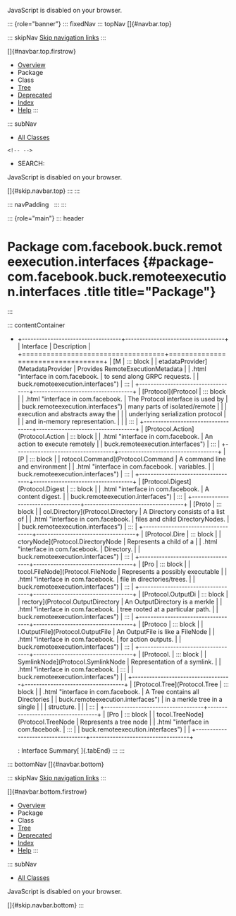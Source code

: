 <div>

JavaScript is disabled on your browser.

</div>

::: {role="banner"}
::: fixedNav
::: topNav
[]{#navbar.top}

::: skipNav
[Skip navigation links](#skip.navbar.top "Skip navigation links")
:::

[]{#navbar.top.firstrow}

-   [Overview](../../../../../index.html)
-   Package
-   Class
-   [Tree](package-tree.html)
-   [Deprecated](../../../../../deprecated-list.html)
-   [Index](../../../../../index-all.html)
-   [Help](../../../../../help-doc.html)
:::

::: subNav
-   [All Classes](../../../../../allclasses.html)

```{=html}
<!-- -->
```
-   SEARCH:

<div>

<div>

JavaScript is disabled on your browser.

</div>

</div>

[]{#skip.navbar.top}
:::
:::

::: navPadding
 
:::
:::

::: {role="main"}
::: header
# Package com.facebook.buck.remoteexecution.interfaces {#package-com.facebook.buck.remoteexecution.interfaces .title title="Package"}
:::

::: contentContainer
-   +-----------------------------------+-----------------------------------+
    | Interface                         | Description                       |
    +===================================+===================================+
    | [M                                | ::: block                         |
    | etadataProvider](MetadataProvider | Provides RemoteExecutionMetadata  |
    | .html "interface in com.facebook. | to send along GRPC requests.      |
    | buck.remoteexecution.interfaces") | :::                               |
    +-----------------------------------+-----------------------------------+
    | [Protocol](Protocol               | ::: block                         |
    | .html "interface in com.facebook. | The Protocol interface is used by |
    | buck.remoteexecution.interfaces") | many parts of isolated/remote     |
    |                                   | execution and abstracts away the  |
    |                                   | underlying serialization protocol |
    |                                   | and in-memory representation.     |
    |                                   | :::                               |
    +-----------------------------------+-----------------------------------+
    | [Protocol.Action](Protocol.Action | ::: block                         |
    | .html "interface in com.facebook. | An action to execute remotely     |
    | buck.remoteexecution.interfaces") | :::                               |
    +-----------------------------------+-----------------------------------+
    | [P                                | ::: block                         |
    | rotocol.Command](Protocol.Command | A command line and environment    |
    | .html "interface in com.facebook. | variables.                        |
    | buck.remoteexecution.interfaces") | :::                               |
    +-----------------------------------+-----------------------------------+
    | [Protocol.Digest](Protocol.Digest | ::: block                         |
    | .html "interface in com.facebook. | A content digest.                 |
    | buck.remoteexecution.interfaces") | :::                               |
    +-----------------------------------+-----------------------------------+
    | [Proto                            | ::: block                         |
    | col.Directory](Protocol.Directory | A Directory consists of a list of |
    | .html "interface in com.facebook. | files and child DirectoryNodes.   |
    | buck.remoteexecution.interfaces") | :::                               |
    +-----------------------------------+-----------------------------------+
    | [Protocol.Dire                    | ::: block                         |
    | ctoryNode](Protocol.DirectoryNode | Represents a child of a           |
    | .html "interface in com.facebook. | Directory.                        |
    | buck.remoteexecution.interfaces") | :::                               |
    +-----------------------------------+-----------------------------------+
    | [Pro                              | ::: block                         |
    | tocol.FileNode](Protocol.FileNode | Represents a possibly executable  |
    | .html "interface in com.facebook. | file in directories/trees.        |
    | buck.remoteexecution.interfaces") | :::                               |
    +-----------------------------------+-----------------------------------+
    | [Protocol.OutputDi                | ::: block                         |
    | rectory](Protocol.OutputDirectory | An OutputDirectory is a merkle    |
    | .html "interface in com.facebook. | tree rooted at a particular path. |
    | buck.remoteexecution.interfaces") | :::                               |
    +-----------------------------------+-----------------------------------+
    | [Protoco                          | ::: block                         |
    | l.OutputFile](Protocol.OutputFile | An OutputFile is like a FileNode  |
    | .html "interface in com.facebook. | for action outputs.               |
    | buck.remoteexecution.interfaces") | :::                               |
    +-----------------------------------+-----------------------------------+
    | [Protocol.                        | ::: block                         |
    | SymlinkNode](Protocol.SymlinkNode | Representation of a symlink.      |
    | .html "interface in com.facebook. | :::                               |
    | buck.remoteexecution.interfaces") |                                   |
    +-----------------------------------+-----------------------------------+
    | [Protocol.Tree](Protocol.Tree     | ::: block                         |
    | .html "interface in com.facebook. | A Tree contains all Directories   |
    | buck.remoteexecution.interfaces") | in a merkle tree in a single      |
    |                                   | structure.                        |
    |                                   | :::                               |
    +-----------------------------------+-----------------------------------+
    | [Pro                              | ::: block                         |
    | tocol.TreeNode](Protocol.TreeNode | Represents a tree node            |
    | .html "interface in com.facebook. | :::                               |
    | buck.remoteexecution.interfaces") |                                   |
    +-----------------------------------+-----------------------------------+

    : Interface Summary[ ]{.tabEnd}
:::
:::

::: bottomNav
[]{#navbar.bottom}

::: skipNav
[Skip navigation links](#skip.navbar.bottom "Skip navigation links")
:::

[]{#navbar.bottom.firstrow}

-   [Overview](../../../../../index.html)
-   Package
-   Class
-   [Tree](package-tree.html)
-   [Deprecated](../../../../../deprecated-list.html)
-   [Index](../../../../../index-all.html)
-   [Help](../../../../../help-doc.html)
:::

::: subNav
-   [All Classes](../../../../../allclasses.html)

<div>

<div>

JavaScript is disabled on your browser.

</div>

</div>

[]{#skip.navbar.bottom}
:::
